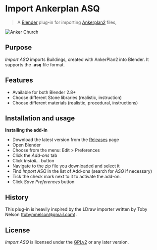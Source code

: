 # Import Ankerplan ASQ #

> A [Blender](https://www.blender.org) plug-in for importing [Ankerplan2](https://ankerstein.center/) files,

![Anker Church](./images/sampleCycles.png)

## Purpose ##
*Import ASQ* imports Buildings, created with AnkerPlan2 into Blender.
It supports the **.asq** file format.

## Features ##
+ Available for both Blender 2.8+
+ Choose different Stone libraries (realistic, instruction)
+ Choose different materials (realistic, procedural, instructions)

## Installation and usage ##

**Installing the add-in**

+ Download the latest version from the [Releases](https://github.com/mortegro/import_asq/releases) page
+ Open Blender
+ Choose from the menu: Edit > Preferences
+ Click the *Add-ons* tab
+ Click *Install...* button
+ Navigate to the zip file you downloaded and select it
+ Find *Import ASQ* in the list of Add-ons (search for *ASQ* if necessary)
+ Tick the check mark next to it to activate the add-on.
+ Click *Save Preferences* button

## History ##
This plug-in is heavily inspired by the LDraw importer written by Toby Nelson (tobymnelson@gmail.com).

## License ##
*Import ASQ* is licensed under the [GPLv2](http://www.gnu.org/licenses/gpl-2.0.html) or any later version.
